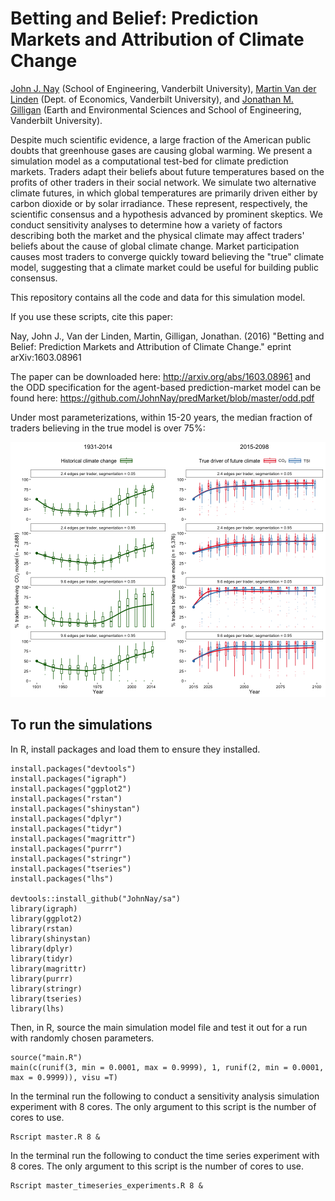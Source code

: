 <!-- README.md is generated from README.Rmd. Please edit that file -->
Betting and Belief: Prediction Markets and Attribution of Climate Change
========================================================================

[John J. Nay](http://johnjnay.com/) (School of Engineering, Vanderbilt University), [Martin Van der Linden](https://martinvdlinden.wordpress.com/) (Dept. of Economics, Vanderbilt University), and [Jonathan M. Gilligan](https://my.vanderbilt.edu/jonathangilligan/) (Earth and Environmental Sciences and School of Engineering, Vanderbilt University).

Despite much scientific evidence, a large fraction of the American public doubts that greenhouse gases are causing global warming. We present a simulation model as a computational test-bed for climate prediction markets. Traders adapt their beliefs about future temperatures based on the profits of other traders in their social network. We simulate two alternative climate futures, in which global temperatures are primarily driven either by carbon dioxide or by solar irradiance. These represent, respectively, the scientific consensus and a hypothesis advanced by prominent skeptics. We conduct sensitivity analyses to determine how a variety of factors describing both the market and the physical climate may affect traders' beliefs about the cause of global climate change. Market participation causes most traders to converge quickly toward believing the "true" climate model, suggesting that a climate market could be useful for building public consensus.

This repository contains all the code and data for this simulation model.

If you use these scripts, cite this paper:

Nay, John J., Van der Linden, Martin, Gilligan, Jonathan. (2016) "Betting and Belief: Prediction Markets and Attribution of Climate Change." eprint arXiv:1603.08961

The paper can be downloaded here: <http://arxiv.org/abs/1603.08961> and the ODD specification for the agent-based prediction-market model can be found here: <https://github.com/JohnNay/predMarket/blob/master/odd.pdf>

Under most parameterizations, within 15-20 years, the median fraction of traders believing in the true model is over 75%:

![](README-time-1.png)<!-- -->

To run the simulations
----------------------

In R, install packages and load them to ensure they installed.

    install.packages("devtools")
    install.packages("igraph")
    install.packages("ggplot2")
    install.packages("rstan")
    install.packages("shinystan")
    install.packages("dplyr")
    install.packages("tidyr")
    install.packages("magrittr")
    install.packages("purrr")
    install.packages("stringr")
    install.packages("tseries")
    install.packages("lhs")

    devtools::install_github("JohnNay/sa")
    library(igraph)
    library(ggplot2)
    library(rstan)
    library(shinystan)
    library(dplyr)
    library(tidyr)
    library(magrittr)
    library(purrr)
    library(stringr)
    library(tseries)
    library(lhs)

Then, in R, source the main simulation model file and test it out for a run with randomly chosen parameters.

    source("main.R")
    main(c(runif(3, min = 0.0001, max = 0.9999), 1, runif(2, min = 0.0001, max = 0.9999)), visu =T)

In the terminal run the following to conduct a sensitivity analysis simulation experiment with 8 cores. The only argument to this script is the number of cores to use.

    Rscript master.R 8 &

In the terminal run the following to conduct the time series experiment with 8 cores. The only argument to this script is the number of cores to use.

    Rscript master_timeseries_experiments.R 8 &
